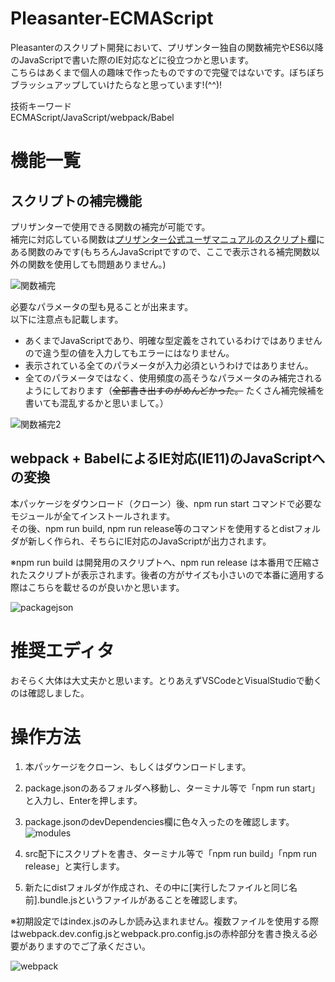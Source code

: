 # Pleasanter-ECMAScript

Pleasanterのスクリプト開発において、プリザンター独自の関数補完やES6以降のJavaScriptで書いた際のIE対応などに役立つかと思います。  
こちらはあくまで個人の趣味で作ったものですので完璧ではないです。ぼちぼちブラッシュアップしていけたらなと思っています!(^^)!

技術キーワード  
ECMAScript/JavaScript/webpack/Babel

# 機能一覧

## スクリプトの補完機能

プリザンターで使用できる関数の補完が可能です。  
補完に対応している関数は[プリザンター公式ユーザマニュアルのスクリプト欄](https://pleasanter.net/fs/publishes/418092/index?View=%7b%22Id%22%3a1%2c%22Name%22%3a%22%u6a19%u6e96%22%2c%22ColumnFilterHash%22%3a%7b%22ClassA%22%3a%22%5b%272200%27%5d%22%7d%2c%22ColumnSorterHash%22%3a%7b%22ClassA%22%3a0%2c%22Title%22%3a0%7d%7d)にある関数のみです(もちろんJavaScriptですので、ここで表示される補完関数以外の関数を使用しても問題ありません。)

![関数補完](https://user-images.githubusercontent.com/63548353/87864280-5d45e200-c9a1-11ea-91fc-16162572b982.png)

必要なパラメータの型も見ることが出来ます。  
以下に注意点も記載します。

* あくまでJavaScriptであり、明確な型定義をされているわけではありませんので違う型の値を入力してもエラーにはなりません。
* 表示されている全てのパラメータが入力必須というわけではありません。
* 全てのパラメータではなく、使用頻度の高そうなパラメータのみ補完されるようにしております（~~全部書き出すのがめんどかった。~~ たくさん補完候補を書いても混乱するかと思いまして。）

![関数補完2](https://user-images.githubusercontent.com/63548353/87864306-9bdb9c80-c9a1-11ea-9cb3-d31b829051a4.png)

## webpack + BabelによるIE対応(IE11)のJavaScriptへの変換

本パッケージをダウンロード（クローン）後、npm run start コマンドで必要なモジュールが全てインストールされます。  
その後、npm run build, npm run release等のコマンドを使用するとdistフォルダが新しく作られ、そちらにIE対応のJavaScriptが出力されます。  

※npm run build は開発用のスクリプトへ、npm run release は本番用で圧縮されたスクリプトが表示されます。後者の方がサイズも小さいので本番に適用する際はこちらを載せるのが良いかと思います。

![packagejson](https://user-images.githubusercontent.com/63548353/87864582-e7437a00-c9a4-11ea-86f0-330175b32c79.png)

# 推奨エディタ  

おそらく大体は大丈夫かと思います。とりあえずVSCodeとVisualStudioで動くのは確認しました。

# 操作方法

1. 本パッケージをクローン、もしくはダウンロードします。
1. package.jsonのあるフォルダへ移動し、ターミナル等で「npm run start」と入力し、Enterを押します。
1. package.jsonのdevDependencies欄に色々入ったのを確認します。  
![modules](https://user-images.githubusercontent.com/63548353/87864741-178c1800-c9a7-11ea-9346-923abc677cfc.png) 

1. src配下にスクリプトを書き、ターミナル等で「npm run build」「npm run release」と実行します。
1. 新たにdistフォルダが作成され、その中に[実行したファイルと同じ名前].bundle.jsというファイルがあることを確認します。

※初期設定ではindex.jsのみしか読み込まれません。複数ファイルを使用する際はwebpack.dev.config.jsとwebpack.pro.config.jsの赤枠部分を書き換える必要がありますのでご了承ください。

![webpack](https://user-images.githubusercontent.com/63548353/87864796-08599a00-c9a8-11ea-945a-fee66f20abe6.png)